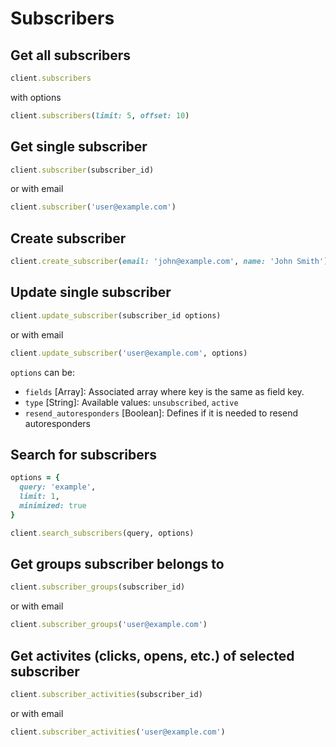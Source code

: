 # Subscribers

## Get all subscribers

```ruby
client.subscribers
```

with options

```ruby
client.subscribers(limit: 5, offset: 10)
```

## Get single subscriber

```ruby
client.subscriber(subscriber_id)
```

or with email

```ruby
client.subscriber('user@example.com')
```

## Create subscriber

```ruby
client.create_subscriber(email: 'john@example.com', name: 'John Smith')
```

## Update single subscriber

```ruby
client.update_subscriber(subscriber_id options)
```

or with email

```ruby
client.update_subscriber('user@example.com', options)
```

`options` can be:

- `fields` [Array]: Associated array where key is the same as field key.
- `type` [String]: Available values: `unsubscribed`, `active`
- `resend_autoresponders` [Boolean]: Defines if it is needed to resend autoresponders

## Search for subscribers

```ruby
options = {
  query: 'example',
  limit: 1,
  minimized: true
}

client.search_subscribers(query, options)
```

## Get groups subscriber belongs to

```ruby
client.subscriber_groups(subscriber_id)
```

or with email

```ruby
client.subscriber_groups('user@example.com')
```

## Get activites (clicks, opens, etc.) of selected subscriber
```ruby
client.subscriber_activities(subscriber_id)
```

or with email

```ruby
client.subscriber_activities('user@example.com')
```
